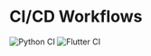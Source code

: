 # CI/CD Workflows

![Python CI](https://github.com/Galyusha/s25-core-course-labs/actions/workflows/python-ci.yml/badge.svg)
![Flutter CI](https://github.com/Galyusha/s25-core-course-labs/actions/workflows/flutter-ci.yml/badge.svg)
